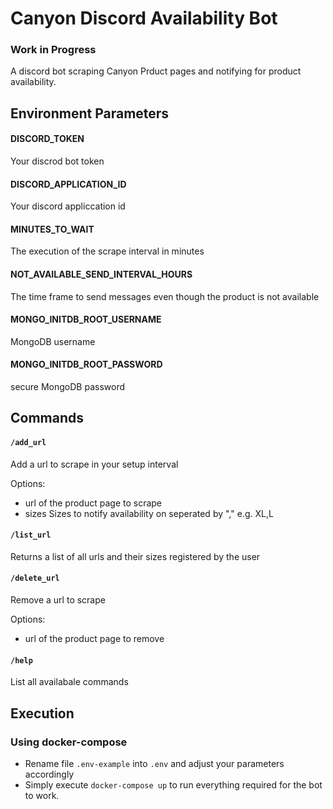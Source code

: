 # Canyon Discord Availability Bot

### Work in Progress

A discord bot scraping Canyon Prduct pages and notifying for product availability.

## Environment Parameters

#### DISCORD_TOKEN
Your discrod bot token

#### DISCORD_APPLICATION_ID
Your discord appliccation id

#### MINUTES_TO_WAIT
The execution of the scrape interval in minutes

#### NOT_AVAILABLE_SEND_INTERVAL_HOURS
The time frame to send messages even though the product is not available 

#### MONGO_INITDB_ROOT_USERNAME
MongoDB username

#### MONGO_INITDB_ROOT_PASSWORD
secure MongoDB password

## Commands

#### `/add_url` 
Add a url to scrape in your setup interval

Options:
* url of the product page to scrape
* sizes Sizes to notify availability on seperated by "," e.g. XL,L

#### `/list_url`
Returns a list of all urls and their sizes registered by the user

#### `/delete_url`
Remove a url to scrape

Options:
* url of the product page to remove

#### `/help`

List all availabale commands


## Execution

### Using docker-compose

* Rename file `.env-example` into `.env` and adjust your parameters accordingly
* Simply execute `docker-compose up` to run everything required for the bot to work.

